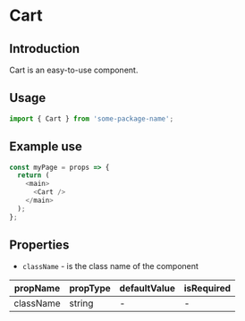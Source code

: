 # Cart

<!-- STORY -->

## Introduction

Cart is an easy-to-use component.

## Usage

```javascript
import { Cart } from 'some-package-name';
```

## Example use

```javascript
const myPage = props => {
  return (
    <main>
      <Cart />
    </main>
  );
};
```

## Properties

- `className` - is the class name of the component

| propName  | propType | defaultValue | isRequired |
| --------- | -------- | ------------ | ---------- |
| className | string   | -            | -          |
